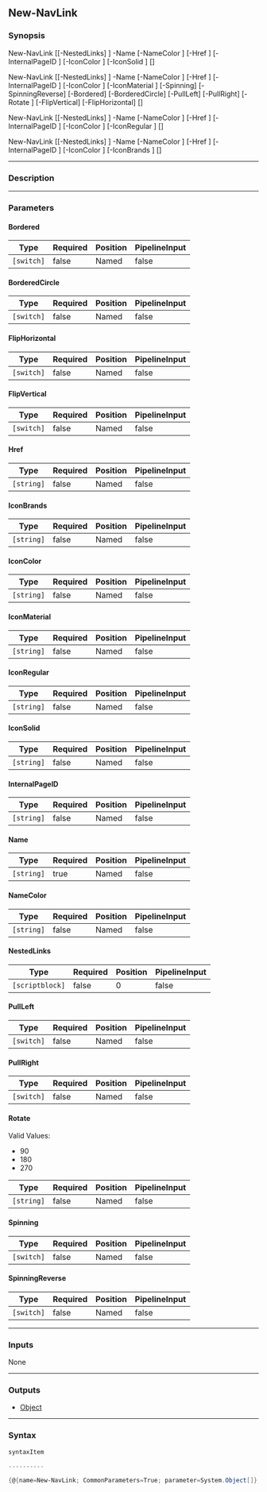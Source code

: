 New-NavLink
-----------




### Synopsis

New-NavLink [[-NestedLinks] <scriptblock>] -Name <string> [-NameColor <string>] [-Href <string>] [-InternalPageID <string>] [-IconColor <string>] [-IconSolid <string>] [<CommonParameters>]

New-NavLink [[-NestedLinks] <scriptblock>] -Name <string> [-NameColor <string>] [-Href <string>] [-InternalPageID <string>] [-IconColor <string>] [-IconMaterial <string>] [-Spinning] [-SpinningReverse] [-Bordered] [-BorderedCircle] [-PullLeft] [-PullRight] [-Rotate <string>] [-FlipVertical] [-FlipHorizontal] [<CommonParameters>]

New-NavLink [[-NestedLinks] <scriptblock>] -Name <string> [-NameColor <string>] [-Href <string>] [-InternalPageID <string>] [-IconColor <string>] [-IconRegular <string>] [<CommonParameters>]

New-NavLink [[-NestedLinks] <scriptblock>] -Name <string> [-NameColor <string>] [-Href <string>] [-InternalPageID <string>] [-IconColor <string>] [-IconBrands <string>] [<CommonParameters>]




---


### Description


---


### Parameters
#### **Bordered**




|Type      |Required|Position|PipelineInput|
|----------|--------|--------|-------------|
|`[switch]`|false   |Named   |false        |



#### **BorderedCircle**




|Type      |Required|Position|PipelineInput|
|----------|--------|--------|-------------|
|`[switch]`|false   |Named   |false        |



#### **FlipHorizontal**




|Type      |Required|Position|PipelineInput|
|----------|--------|--------|-------------|
|`[switch]`|false   |Named   |false        |



#### **FlipVertical**




|Type      |Required|Position|PipelineInput|
|----------|--------|--------|-------------|
|`[switch]`|false   |Named   |false        |



#### **Href**




|Type      |Required|Position|PipelineInput|
|----------|--------|--------|-------------|
|`[string]`|false   |Named   |false        |



#### **IconBrands**




|Type      |Required|Position|PipelineInput|
|----------|--------|--------|-------------|
|`[string]`|false   |Named   |false        |



#### **IconColor**




|Type      |Required|Position|PipelineInput|
|----------|--------|--------|-------------|
|`[string]`|false   |Named   |false        |



#### **IconMaterial**




|Type      |Required|Position|PipelineInput|
|----------|--------|--------|-------------|
|`[string]`|false   |Named   |false        |



#### **IconRegular**




|Type      |Required|Position|PipelineInput|
|----------|--------|--------|-------------|
|`[string]`|false   |Named   |false        |



#### **IconSolid**




|Type      |Required|Position|PipelineInput|
|----------|--------|--------|-------------|
|`[string]`|false   |Named   |false        |



#### **InternalPageID**




|Type      |Required|Position|PipelineInput|
|----------|--------|--------|-------------|
|`[string]`|false   |Named   |false        |



#### **Name**




|Type      |Required|Position|PipelineInput|
|----------|--------|--------|-------------|
|`[string]`|true    |Named   |false        |



#### **NameColor**




|Type      |Required|Position|PipelineInput|
|----------|--------|--------|-------------|
|`[string]`|false   |Named   |false        |



#### **NestedLinks**




|Type           |Required|Position|PipelineInput|
|---------------|--------|--------|-------------|
|`[scriptblock]`|false   |0       |false        |



#### **PullLeft**




|Type      |Required|Position|PipelineInput|
|----------|--------|--------|-------------|
|`[switch]`|false   |Named   |false        |



#### **PullRight**




|Type      |Required|Position|PipelineInput|
|----------|--------|--------|-------------|
|`[switch]`|false   |Named   |false        |



#### **Rotate**

Valid Values:

* 90
* 180
* 270






|Type      |Required|Position|PipelineInput|
|----------|--------|--------|-------------|
|`[string]`|false   |Named   |false        |



#### **Spinning**




|Type      |Required|Position|PipelineInput|
|----------|--------|--------|-------------|
|`[switch]`|false   |Named   |false        |



#### **SpinningReverse**




|Type      |Required|Position|PipelineInput|
|----------|--------|--------|-------------|
|`[switch]`|false   |Named   |false        |





---


### Inputs
None




---


### Outputs
* [Object](https://learn.microsoft.com/en-us/dotnet/api/System.Object)






---


### Syntax
```PowerShell
syntaxItem
```
```PowerShell
----------
```
```PowerShell
{@{name=New-NavLink; CommonParameters=True; parameter=System.Object[]}, @{name=New-NavLink; CommonParameters=True; parameter=System.Object[]}, @{name=New-NavLink; CommonParameter…
```
